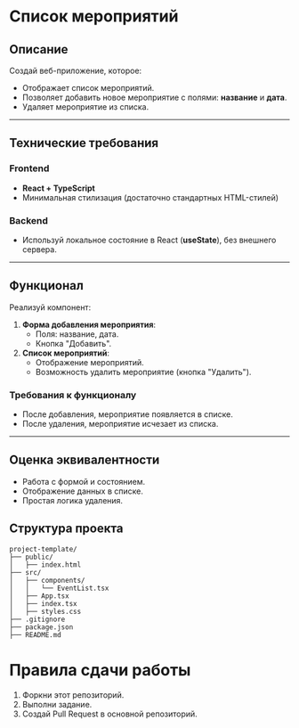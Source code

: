 # Список мероприятий

## Описание

Создай веб-приложение, которое:

- Отображает список мероприятий.
- Позволяет добавить новое мероприятие с полями: **название** и **дата**.
- Удаляет мероприятие из списка.

---

## Технические требования

### Frontend

- **React + TypeScript**
- Минимальная стилизация (достаточно стандартных HTML-стилей)

### Backend

- Используй локальное состояние в React (**useState**), без внешнего сервера.

---

## Функционал

Реализуй компонент:

1. **Форма добавления мероприятия**:
   - Поля: название, дата.
   - Кнопка "Добавить".
2. **Список мероприятий**:
   - Отображение мероприятий.
   - Возможность удалить мероприятие (кнопка "Удалить").

### Требования к функционалу

- После добавления, мероприятие появляется в списке.
- После удаления, мероприятие исчезает из списка.

---

## Оценка эквивалентности

- Работа с формой и состоянием.
- Отображение данных в списке.
- Простая логика удаления.

## Структура проекта
```
project-template/
├── public/
│   ├── index.html
├── src/
│   ├── components/
│   │   └── EventList.tsx
│   ├── App.tsx
│   ├── index.tsx
│   ├── styles.css
├── .gitignore
├── package.json
├── README.md
```

# Правила сдачи работы

1. Форкни этот репозиторий.
2. Выполни задание.
3. Создай Pull Request в основной репозиторий.
